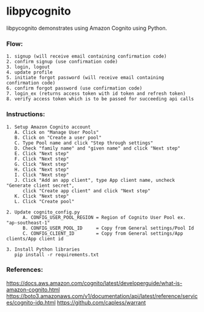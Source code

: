 # libpycognito

libpycognito demonstrates using Amazon Cognito using Python.


### Flow:

	1. signup (will receive email containing confirmation code)
	2. confirm signup (use confirmation code)
	3. login, logout
	4. update profile
	5. initiate forgot password (will receive email containing confirmation code)
	6. confirm forgot password (use confirmation code)
	7. login_ex (returns access token with id token and refresh token)
	8. verify access token which is to be passed for succeeding api calls


### Instructions:

    1. Setup Amazon Cognito account
       A. Click on "Manage User Pools"
       B. Click on "Create a user pool"
       C. Type Pool name and click "Step through settings"
       D. Check "family name" and "given name" and click "Next step"
       E. Click "Next step"
       F. Click "Next step"
       G. Click "Next step"
       H. Click "Next step"
       I. Click "Next step"
       J. Click "Add an app client", type App client name, uncheck "Generate client secret", 
          click "Create app client" and click "Next step"
       K. Click "Next step"
       L. Click "Create pool"
       
    2. Update cognito_config.py
	      A. CONFIG_USER_POOL_REGION = Region of Cognito User Pool ex. "ap-southeast-1"
	      B. CONFIG_USER_POOL_ID     = Copy from General settings/Pool Id
	      C. CONFIG_CLIENT_ID        = Copy from General settings/App clients/App client id
    
    3. Install Python libraries
       pip install -r requirements.txt


### References:

https://docs.aws.amazon.com/cognito/latest/developerguide/what-is-amazon-cognito.html
https://boto3.amazonaws.com/v1/documentation/api/latest/reference/services/cognito-idp.html
https://github.com/capless/warrant

